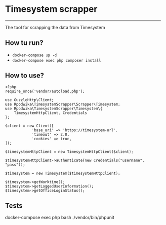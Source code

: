 # Timesystem scrapper 
______________________

The tool for scrapping the data from Timesystem


## How tu run?

* `docker-compose up -d`
* `docker-compose exec php composer install`

## How to use?

```
<?php 
require_once('vendor/autoload.php');

use GuzzleHttp\Client;
use Rpodwika\TimesystemScrapper\Scrapper\Timesystem;
use Rpodwika\TimesystemScrapper\Timesystem\{
    TimesystemHttpClient, Credentials
};

$client = new Client([
            'base_uri' => 'https://timesystem-url',
            'timeout' => 2.0,
            'cookies' => true,
]);

$timesystemHttpClient = new TimesystemHttpClient($client);

$timesystemHttpClient->authenticate(new Credentials("username", "pass"));

$timesystem = new Timesystem($timesystemHttpClient);

$timesystem->getWorktime();
$timesystem->getLoggedUserInformation();
$timesystem->getOfficeLoginStatus();

```

## Tests

docker-compose exec php bash ./vendor/bin/phpunit